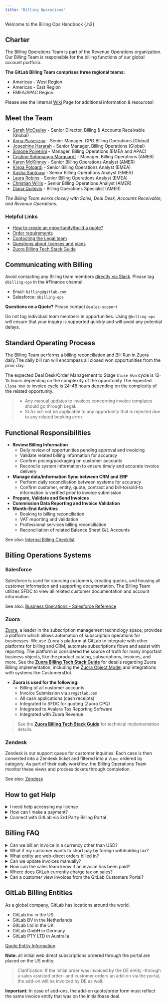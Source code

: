 ```yaml
---
title: "Billing Operations"
---
```


Welcome to the Billing Ops Handbook
{.h2}

## Charter

The Billing Operations Team is part of the Revenue Operations organization. Our Billing Team is responsible for the billing functions of our global account portfolio.

**The GitLab Billing Team comprises three regional teams:**

- Americas - West Region
- Americas - East Region
- EMEA/APAC Region

Please see the internal [Wiki](https://gitlab.com/gitlab-com/Finance-Division/finance/-/wikis/Billing%20Operations%20&%20Accounts%20Receivable%20Wiki) Page for additional information & resources!

## Meet the Team

- [Sarah McCauley](/handbook/company/team/#s_mccauley) - Senior Director, Billing & Accounts Receivable (Global)
- [Anna Piaseczna](/handbook/company/team/#annapiaseczna) - Senior Manager, GPO Billing Operations (Global)
- [Josephine Hararah](/handbook/company/team/#josephinehararah) - Senior Manager, Billing Operations (Global)
- [Simone Polverini](/handbook/company/team/#spolverini) - Manager, Billing Operations (EMEA and APAC)
- [Cristine Sotomango Marquardt](/handbook/company/team/#csotomango) - Manager, Billing Operations (AMER)
- [Karen McKinney](/handbook/company/team/#k.mckinney) - Senior Billing Operations Analyst (AMER)
- [Kinga Polgardi](/handbook/company/team/#kingapolgardi) - Senior Billing Operations Analyst (EMEA)
- [Ausha Saptouw](/handbook/company/team/#aushas) - Senior Billing Operations Analyst (EMEA)
- [Laura Robins](/handbook/company/team/#laurarobins) - Senior Billing Operations Analyst (EMEA)
- [Christian Willis](/handbook/company/team/#christianwillis) - Senior Billing Operations Analyst (AMER)
- [Diana Quitevis](/handbook/company/team/#dquitevis) - Billing Operations Specialist (AMER)

*The Billing Team works closely with Sales, Deal Desk, Accounts Receivable, and Revenue Operations.*

### Helpful Links

- [How to create an opportunity/build a quote?](/handbook/sales/field-operations/sales-operations/deal-desk/)
- [Order requirements](/handbook/sales/field-operations/order-processing/)
- [Contacting the Legal team](/handbook/sales/field-operations/order-processing/#process-for-agreement-terms-negotiations-when-applicable-and-contacting-legal)
- [Questions about licenses and plans](/handbook/support/internal-support#common-internal-requests---sales-team--customer-success-managers--accounts-receivable)
- [Zuora Billing Tech Stack Guide](https://internal.gitlab.com/handbook/finance/accounting/finance-ops/billing-ops/zuora-billing/)

## Communicating with Billing

Avoid contacting any Billing team members [directly via Slack](/handbook/communication/#avoid-direct-messages). Please tag `@billing-ops` in the #Finance channel.

- Email: `billing@gitlab.com`
- Salesforce: `@billing-ops`

**Questions on a Quote?** Please contact `@sales-support`

Do not tag individual team members in opportunities. Using `@billing-ops` will ensure that your inquiry is supported quickly and will avoid any potential delays.

## Standard Operating Process

The Billing Team performs a billing reconciliation and Bill Run in Zuora daily.The daily bill run will encompass all closed won opportunities from the prior day.

The expected Deal Desk/Order Management to Stage `Close Won` cycle is 12-15 hours depending on the complexity of the opportunity
The expected `Close Won` to invoice cycle is 24-48 hours depending on the complexity of the related opportunity.

> - Any manual updates to invoices concerning invoice templates should go through Legal.
> - SLAs will not be applicable to any opportunity that is rejected due to any related booking error.

## Functional Responsibilities

- **Review Billing Information**
  - Daily review of opportunities pending approval and invoicing
  - Validate related billing information for accuracy
  - Confirm pricing/packaging on customer accounts
  - Reconcile system information to ensure timely and accurate invoice delivery
- **Manage data/information Sync between CRM and ERP**
  - Perform daily reconciliation between systems for accuracy
  - Confirm customer, entity, quote, contract and bill-to/sold-to information is verified prior to invoice submission
- **Prepare, Validate and Send Invoices**
- **Commission Data Reporting and Invoice Validation**
- **Month-End Activities**
  - Booking to billing reconciliation
  - VAT reporting and validation
  - Professional services billing reconciliation
  - Reconciliation of related Balance Sheet G/L Accounts

See also: [Internal Billing Checklist](https://gitlab.com/gitlab-com/Finance-Division/finance/-/wikis/Billing%20Checklist%202020)

## Billing Operations Systems

### Salesforce

Salesforce is used for sourcing customers, creating quotes, and housing all customer information and supporting documentation. The Billing Team utilizes SFDC to view all related customer documentation and account information.

See also: [Business Operations - Salesforce Reference](/handbook/sales/field-operations/sfdc/)

### Zuora

[Zuora](https://gitlab.com/gitlab-org/customers-gitlab-com/-/tree/staging/doc/architecture#zuora), a leader in the subscription management technology space, provides a platform which allows automation of subscription operations for businesses. We use Zuora's platform at GitLab to integrate with other platforms for billing and CRM, automate subscriptions flows and assist with reporting. The platform is considered the source of truth for many important business objects, like the product catalog, subscriptions, invoices, and more. See the **[Zuora Billing Tech Stack Guide](https://internal.gitlab.com/handbook/finance/accounting/finance-ops/billing-ops/zuora-billing/)** for details regarding Zuora Billing implementation, including the [Zuora Object Model](https://knowledgecenter.zuora.com/BB_Introducing_Z_Business/D_Zuora_Business_Objects_Relationship) and integrations with systems like CustomersDot.

- **Zuora is used for the following:**
  - Billing of all customer accounts
  - Invoice Submission via `ar@gitlab.com`
  - All cash applications (cash receipts)
  - Integrated to SFDC for quoting (Zuora CPQ)
  - Integrated to Avalara Tax Reporting Software
  - Integrated with Zuora Revenue

> See the **[Zuora Billing Tech Stack Guide](https://internal.gitlab.com/handbook/finance/accounting/finance-ops/billing-ops/zuora-billing/)** for technical implementation details.

### Zendesk

Zendesk is our support queue for customer inquiries. Each case is then converted into a Zendesk ticket and filtered into a `View`, ordered by category. As part of their daily workflow, the Billing Operations Team monitor these views and process tickets through completion.

See also: [Zendesk](/handbook/marketing/developer-relations/workflows-tools/zendesk/)

## How to get Help

<details>
<summary markdown='span'>
  I need help accessing my license
</summary>

1. Log into your account at https://customers.gitlab.com/customers/sign_in
1. Login is email address here Note you will need to provide them the email address
1. Click "Manage Purchases"
1. Click "Download License"

> If you still can't access your license, please create a support issue [here](/handbook/support/internal-support#regarding-licensing-and-subscriptions).

</details>

<details>
<summary markdown='span'>
 How can I make a payment?
</summary>

- Current payment methods available include:
  - ACH
  - Wire
  - Check (US Only)
  - Credit Card

> Additional payment instructions are also available on your invoice under `bank information`.

- To make payment via credit card, please log into your account https://customers.gitlab.com
  - select `Payment Methods`
  - select `Add New Payment Method`

</details>

<details>
<summary markdown='span'>
Connect with GitLab via 3rd Party Billing Portal
</summary>

GitLab currently supports various 3rd Party Billing Portals.

Customer billing portals are used for PO receipt and submission of invoices billed by GitLab to our customers.

When a customer advises you that they will need to be connected with GitLab via a 3rd party billing portal, please submit a request to `AR@GitLab.com`. This will allow the Billing Operations Team to confirm if a portal registration already exists.

- **Some of our 3rd Party Portals Include:**
  - SAP Ariba - Please send a Trade Relationship Request (TRR) to GitLab ANID: AN01024039298 at `AR@gitlab.com`
  - Coupa Supplier Portal - Please send a connection request to `AR@gitlab.com`
  - Taulia - Please send a connection request to `AR@gitlab.com`

Internal Team Members, please see [Customer Billing Portal Instructions](https://gitlab.com/gitlab-com/Finance-Division/finance/-/wikis/Customer%20Billing%20Portal%20Instructions) for additional information and resources!

</details>

## Billing FAQ

<details>

<summary markdown='span'>
Can we bill an invoice in a currency other than USD?
</summary>

GitLab bills in USD only, without exception.

</details>

<details>
<summary markdown='span'>
What if my customer wants to short pay by foreign withholding tax?
</summary>

All applicable fees are due and payable as per our terms of service.

Section 6. PAYMENT OF FEES, article 6.7 in our standard terms of service.

> 6.7 Any unpaid Fees are subject to a finance charge of one percent (1.0%) per month, or the maximum permitted by law, whichever is lower, plus all expenses of collection, including reasonable attorneys' fees. Fees under this Agreement are exclusive of any and all taxes or duties, now or hereafter imposed by any governmental authority, including, but not limited to any national, state or provincial tax, sales tax, value-added tax, property and similar taxes, if any. Fees under this Agreement shall be paid without any withholding or deduction. **In the case of any deduction or withholding requirements, Customer will pay any required withholding itself and will not reduce the amount to be paid to GitLab on account thereof.**

You can view our GitLab Subscription Agreement [here](/handbook/legal/subscription-agreement/)

</details>

<details>
<summary markdown='span'>
  What entity are web-direct orders billed in?
</summary>

Currently all web-direct (portal) purchases are billed from our GitLab, Inc. (US) entity.

</details>

<details>
<summary markdown='span'>
Can we update invoices manually?
</summary>

Manual (pro-forma) invoice modifications are only done in exceptional circumstances and have to be approved through the Billing Leadership Team. Please ensure that you have proper approvals prior to requesting invoice modifications.

</details>

<details>
<summary markdown='span'>
How can the sales team know if an invoice has been paid?
</summary>

Please review the `billing account` section of the customer account in Salesforce.

The billing account will provide all invoice and payment information available for the customer.

Internal Resource: [How Can Sales View Invoices & Payment Info in SFDC](https://gitlab.com/gitlab-com/Finance-Division/finance/-/wikis/How%20Can%20Sales%20View%20Invoices%20&%20Payment%20Info%20in%20SFDC)

</details>

<details>
<summary markdown='span'>
Where does GitLab currently charge tax on sales?
</summary>

**Locations Include the following:**

- US > US (depending on nexus)
- DE > DE
- NL > NL
- UK > UK
- AU > AU
- US > Canada (only Quebec and British Columbia)
- US > South Africa
- US > Russian Federation

Internal Resource: [VAT & Sales Tax Information & Resources](https://gitlab.com/gitlab-com/Finance-Division/finance/-/wikis/VAT%20&%20Sales%20Tax%20Information%20&%20Resources)

See also: [The GitLab Tax Team](/handbook/tax)

</details>

<details>

<summary markdown='span'>
Can a customer view invoices from the GitLab Customers Portal?
</summary>

Yes, Customers can view invoices in the GitLab Customers Portal! The customer account admin can access invoices by selecting the `View Invoices` option from the upper right hand option in the portal, then select the `Download as PDF` option to view any invoices that have been issued.

</details>

## GitLab Billing Entities

As a global company, GitLab has locations around the world.

- GitLab Inc in the US
- GitLab BV in the Netherlands
- GitLab Ltd in the UK
- GitLab GmbH in Germany
- GitLab PTY LTD in Australia

[Quote Entity Information](/handbook/sales/field-operations/sales-operations/deal-desk/#quote-entity-information)

**Note:** all initial web direct subscriptions ordered through the portal are placed on the US entity.

> Clarification: If the initial order was invoiced by the DE entity -through a sales assisted order- and customer orders an add-on via the portal, the add-on will be invoiced by DE as well.

**Important:** In case of add-ons, the add-on quote/order form must reflect the same invoice entity that was on the initial/base deal.
